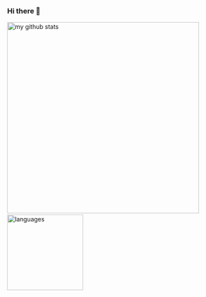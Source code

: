 ### Hi there 👋

<!--
**mabadinakach/mabadinakach** is a ✨ _special_ ✨ repository because its `README.md` (this file) appears on your GitHub profile.

Here are some ideas to get you started:

- 🔭 I’m currently working on ...
- 🌱 I’m currently learning ...
- 👯 I’m looking to collaborate on ...
- 🤔 I’m looking for help with ...
- 💬 Ask me about ...
- 📫 How to reach me: ...
- 😄 Pronouns: ...
- ⚡ Fun fact: ...
-->

<p align="left">
<img src="https://github-readme-stats.vercel.app/api?username=mabadinakach&show_icons=true&theme=dark" alt="my github stats" width="445"/>&nbsp;<img src="https://github-readme-stats.vercel.app/api/top-langs/?username=mabadinakach&layout=compact&show_icons=true&theme=dark" alt="languages" height="176">
</p>
